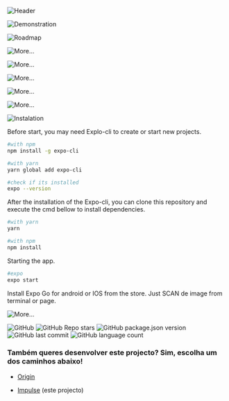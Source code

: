 
![Header](https://user-images.githubusercontent.com/92688864/167218407-3835f305-5432-4fc6-9cfb-e23914f1706a.png)

![Demonstration](https://user-images.githubusercontent.com/92688864/167201989-d68f14af-4c98-4927-8143-080c556f4d42.png)

![Roadmap](https://gist.githubusercontent.com/gw-rodrigues/d0ea04e57502976391b0f71b9a06d918/raw/eba1ec06e6bf00f792d9f1f4ca4ce7df1dab9673/Roadmap.svg)

![More...](https://gist.githubusercontent.com/gw-rodrigues/d0ea04e57502976391b0f71b9a06d918/raw/eba1ec06e6bf00f792d9f1f4ca4ce7df1dab9673/STEP.svg)

![More...](https://gist.githubusercontent.com/gw-rodrigues/d0ea04e57502976391b0f71b9a06d918/raw/eba1ec06e6bf00f792d9f1f4ca4ce7df1dab9673/STEP-1.svg)

![More...](https://gist.githubusercontent.com/gw-rodrigues/d0ea04e57502976391b0f71b9a06d918/raw/eba1ec06e6bf00f792d9f1f4ca4ce7df1dab9673/STEP-2.svg)

![More...](https://gist.githubusercontent.com/gw-rodrigues/d0ea04e57502976391b0f71b9a06d918/raw/eba1ec06e6bf00f792d9f1f4ca4ce7df1dab9673/STEP-3.svg)

![More...](https://gist.githubusercontent.com/gw-rodrigues/d0ea04e57502976391b0f71b9a06d918/raw/eba1ec06e6bf00f792d9f1f4ca4ce7df1dab9673/STEP-4.svg)

![Instalation](https://gist.githubusercontent.com/gw-rodrigues/d0ea04e57502976391b0f71b9a06d918/raw/eba1ec06e6bf00f792d9f1f4ca4ce7df1dab9673/Instalation.svg)

Before start, you may need Explo-cli to create or start new projects.

```sh
#with npm
npm install -g expo-cli

#with yarn
yarn global add expo-cli

#check if its installed
expo --version
```
After the installation of the Expo-cli, you can clone this repository and execute the cmd bellow to install dependencies.
```sh
#with yarn
yarn

#with npm
npm install
```

Starting the app.
```sh
#expo
expo start
```

Install Expo Go for android or IOS from the store. Just SCAN de image from terminal or page.

![More...](https://gist.githubusercontent.com/gw-rodrigues/d0ea04e57502976391b0f71b9a06d918/raw/eba1ec06e6bf00f792d9f1f4ca4ce7df1dab9673/More....svg)

![GitHub](https://img.shields.io/github/license/gw-rodrigues/nlw-8-mobile?style=for-the-badge)
![GitHub Repo stars](https://img.shields.io/github/stars/gw-rodrigues/nlw-8-mobile?style=for-the-badge)
![GitHub package.json version](https://img.shields.io/github/package-json/v/gw-rodrigues/nlw-8-mobile?style=for-the-badge)
![GitHub last commit](https://img.shields.io/github/last-commit/gw-rodrigues/nlw-8-mobile?style=for-the-badge)
![GitHub language count](https://img.shields.io/github/languages/count/gw-rodrigues/nlw-8-mobile?style=for-the-badge)

### Também queres desenvolver este projecto? Sim, escolha um dos caminhos abaixo!
- [Origin](https://www.notion.so/Origin-6a9ada1d9f434bf1a85b7f3f50ef0347)

- [Impulse](https://www.notion.so/Impulse-58f2daadb8e1433894420cbc57571087) (este projecto)
